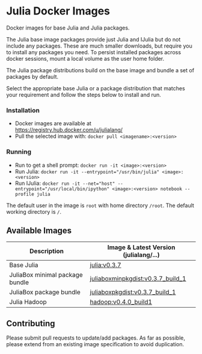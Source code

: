 # Julia Docker Images

Docker images for base Julia and Julia packages. 

The Julia base image packages provide just Julia and IJulia but do not include any packages. These are much smaller downloads, but require you to install any packages you need.
To persist installed packages across docker sessions, mount a local volume as the user home folder.

The Julia package distributions build on the base image and bundle a set of packages by default.

Select the appropriate base Julia or a package distribution that matches your requirement and follow the steps below to install and run.

### Installation
- Docker images are available at https://registry.hub.docker.com/u/julialang/
- Pull the selected image with: `docker pull <imagename>:<version>`

### Running
- Run to get a shell prompt: `docker run -it <image>:<version>`
- Run Julia: `docker run -it --entrypoint="/usr/bin/julia" <image>:<version>`
- Run IJulia: `docker run -it --net="host" --entrypoint="/usr/local/bin/ipython" <image>:<version> notebook --profile julia`

The default user in the image is `root` with home directory `/root`. The default working directory is `/`.

## Available Images

Description                     | Image & Latest Version (julialang/...)
--------------------------------|-----------------------------------------------------------------------------
Base Julia                      | [julia:v0.3.7](https://registry.hub.docker.com/u/julialang/julia/)
JuliaBox minimal package bundle | [juliaboxminpkgdist:v0.3.7_build_1](https://registry.hub.docker.com/u/julialang/juliaboxminpkgdist/)
JuliaBox package bundle         | [juliaboxpkgdist:v0.3.7_build_1](https://registry.hub.docker.com/u/julialang/juliaboxpkgdist/)
Julia Hadoop                    | [hadoop:v0.4.0_build1](https://registry.hub.docker.com/u/julialang/hadoop/)

## Contributing
Please submit pull requests to update/add packages. As far as possible, please extend from an existing image specification to avoid duplication.

